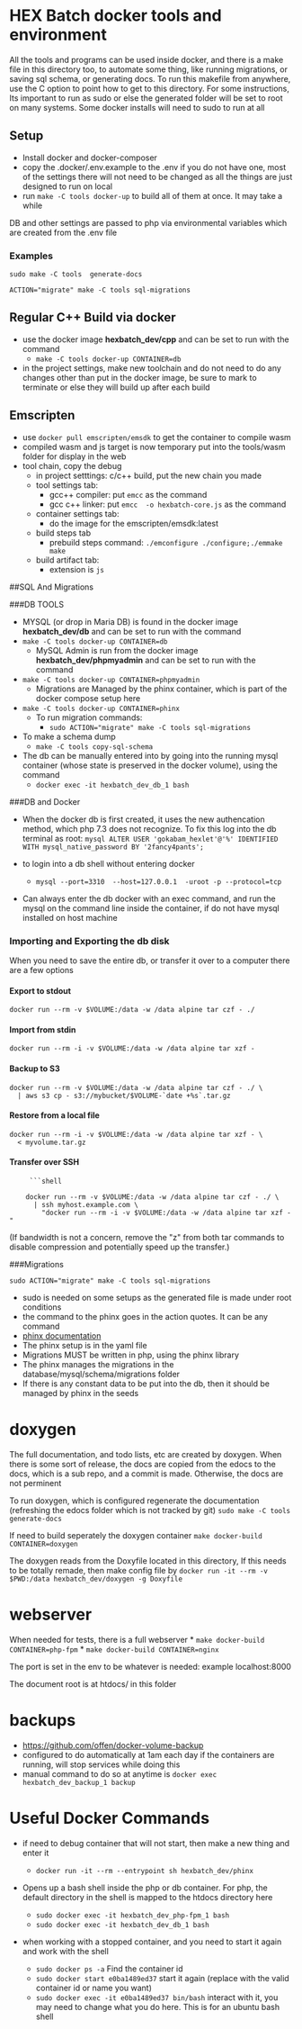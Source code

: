 # HEX Batch docker tools and environment

All the tools and programs can be used inside docker, and there is a make file in this directory too, to automate some thing, like running migrations, or saving sql schema, or generating docs. To run this makefile from anywhere, use the C option to point how to get to this directory. For some instructions, Its important to run as sudo or else the generated folder will be set to root on many systems. Some docker installs will need to sudo to run at all

## Setup
* Install docker and docker-composer
* copy the .docker/.env.example to the .env if you do not have one, most of the settings there will not need to be changed as all the things are just designed to run on local
* run `make -C tools docker-up` to build all of them at once. It may take a while

DB and other settings are passed to php via environmental variables which are created from the .env file
    
### Examples            

    sudo make -C tools  generate-docs
    
    ACTION="migrate" make -C tools sql-migrations


## Regular C++ Build via docker

* use the docker image **hexbatch_dev/cpp** and can be set to run with the command
    * `make -C tools docker-up CONTAINER=db`
* in the project settings, make new toolchain and do not need to do any changes other than put in the docker image, be sure to mark to terminate or else they will build up after each build    

## Emscripten

* use `docker pull emscripten/emsdk` to get the container to compile wasm
* compiled wasm and js target is now temporary put into the tools/wasm folder for display in the web 
* tool chain, copy the debug
  * in project setttings: c/c++ build, put the new chain you made
  * tool settings tab:
    * gcc++ compiler: put `emcc` as the command
    * gcc c++ linker: put `emcc  -o hexbatch-core.js` as the command
  * container settings tab:
    * do the image for the emscripten/emsdk:latest
  * build steps tab 
    * prebuild steps command: `./emconfigure ./configure;./emmake make`
  * build artifact tab:
    * extension is `js`  
    
    
##SQL And Migrations

###DB TOOLS

* MYSQL (or drop in Maria DB) is found in the docker image **hexbatch_dev/db** and can be set to run with the command
* `make -C tools docker-up CONTAINER=db`
    * MySQL Admin is run from the docker image **hexbatch_dev/phpmyadmin** and can be set to run with the command
* `make -C tools docker-up CONTAINER=phpmyadmin`
    * Migrations are Managed by the phinx container, which is part of the docker compose setup here
* `make -C tools docker-up CONTAINER=phinx`
  * To run migration commands:  
    * `sudo ACTION="migrate" make -C tools sql-migrations`
* To make a schema dump
     * `make -C tools copy-sql-schema`
* The db can be manually entered into by going into the running mysql container (whose state is preserved in the docker volume), using the command 
    * `docker exec -it hexbatch_dev_db_1 bash`
    

###DB and Docker

* When the docker db is first created, it uses the new authencation method, which php 7.3 does not recognize. To fix this log into the db terminal as root:
		    ```mysql
		    ALTER USER 'gokabam_hexlet'@'%' IDENTIFIED WITH mysql_native_password BY '2fancy4pants';
		    ```    
  
* to login into a db shell without entering docker
    * `mysql --port=3310  --host=127.0.0.1  -uroot -p --protocol=tcp`  

* Can always enter the db docker with an exec command, and run the mysql on the command line inside the container, if do not have mysql installed on host machine


### Importing and Exporting the db disk

When you need to save the entire db, or transfer it over to a computer there are a few options

#### Export to stdout
    docker run --rm -v $VOLUME:/data -w /data alpine tar czf - ./

#### Import from stdin
    docker run --rm -i -v $VOLUME:/data -w /data alpine tar xzf -

#### Backup to S3
    docker run --rm -v $VOLUME:/data -w /data alpine tar czf - ./ \
      | aws s3 cp - s3://mybucket/$VOLUME-`date +%s`.tar.gz

#### Restore from a local file
    docker run --rm -i -v $VOLUME:/data -w /data alpine tar xzf - \
      < myvolume.tar.gz

#### Transfer over SSH

 
		 ```shell
		    
		docker run --rm -v $VOLUME:/data -w /data alpine tar czf - ./ \
		  | ssh myhost.example.com \
		    "docker run --rm -i -v $VOLUME:/data -w /data alpine tar xzf -"

(If bandwidth is not a concern, remove the "z" from both tar commands to disable compression and potentially speed up the transfer.)
    
###Migrations


`sudo ACTION="migrate" make -C tools sql-migrations`

* sudo is needed on some setups as the generated file is made under root conditions 
* the command to the phinx goes in the action quotes. It can be any command
* [phinx documentation](https://book.cakephp.org/phinx/0/en/contents.html)
* The phinx setup is in the yaml file
* Migrations MUST be written in php, using the phinx library
* The phinx manages the migrations in the database/mysql/schema/migrations folder
* If there is any constant data to be put into the db, then it should be managed by phinx in the seeds 
    

# doxygen

The full documentation, and todo lists, etc are created by doxygen. When there is some sort of release, the docs are copied from the edocs to the docs, which is a sub repo, and a commit is made. Otherwise, the docs are not perminent 

To run doxygen, which is configured regenerate the documentation (refreshing the edocs folder which is not tracked by git)
	`sudo make -C tools  generate-docs`

If need to build seperately the doxygen container
	`make docker-build CONTAINER=doxygen`

The doxygen reads from the Doxyfile located in this directory, If this needs to be totally remade, then make config file by
`docker run -it --rm -v $PWD:/data hexbatch_dev/doxygen -g Doxyfile`

# webserver

When needed for tests, there is a full webserver 
	* `make docker-build CONTAINER=php-fpm`
	* `make docker-build CONTAINER=nginx` 
	
The port is set in the env to be whatever is needed: example localhost:8000
	
The document root is at htdocs/ in this folder


# backups

* https://github.com/offen/docker-volume-backup
* configured to do automatically at 1am each day if the containers are running, will stop services while doing this
* manual command to do so at anytime is `docker exec hexbatch_dev_backup_1 backup`

     
        
# Useful Docker Commands

* if need to debug container that will not start, then make a new thing and enter it
   	 * `docker run -it --rm --entrypoint sh hexbatch_dev/phinx` 

* Opens up a bash shell inside the php or db container. For php, the default directory in the shell is mapped to the htdocs directory here
    * `sudo docker exec -it hexbatch_dev_php-fpm_1 bash`
    * `sudo docker exec -it hexbatch_dev_db_1 bash`

* when working with a stopped container, and you need to start it again and work with the shell
    * `sudo docker ps -a`  Find the container id
    * `sudo docker start e0ba1489ed37`  start it again (replace with the valid container id or name you want)
    * `sudo docker exec -it e0ba1489ed37 bin/bash` interact with it, you may need to change what you do here. This is for an ubuntu bash shell









